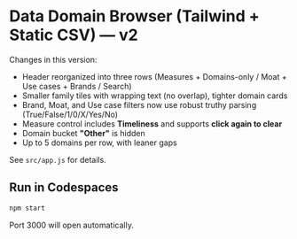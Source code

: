 # Data Domain Browser (Tailwind + Static CSV) — v2

Changes in this version:
- Header reorganized into three rows (Measures + Domains-only / Moat + Use cases + Brands / Search)
- Smaller family tiles with wrapping text (no overlap), tighter domain cards
- Brand, Moat, and Use case filters now use robust truthy parsing (True/False/1/0/X/Yes/No)
- Measure control includes **Timeliness** and supports **click again to clear**
- Domain bucket **"Other"** is hidden
- Up to 5 domains per row, with leaner gaps

See `src/app.js` for details.

## Run in Codespaces
```bash
npm start
```
Port 3000 will open automatically.
